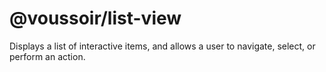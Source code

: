 # @voussoir/list-view

Displays a list of interactive items, and allows a user to navigate, select, or
perform an action.
